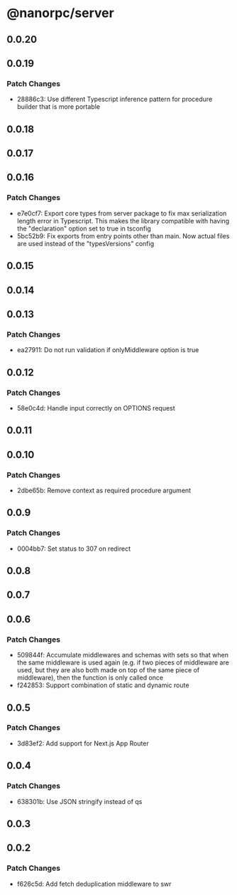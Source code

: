 # @nanorpc/server

## 0.0.20

## 0.0.19

### Patch Changes

- 28886c3: Use different Typescript inference pattern for procedure builder that is more portable

## 0.0.18

## 0.0.17

## 0.0.16

### Patch Changes

- e7e0cf7: Export core types from server package to fix max serialization length error in Typescript. This makes the library compatible with having the "declaration" option set to true in tsconfig
- 5bc52b9: Fix exports from entry points other than main. Now actual files are used instead of the "typesVersions" config

## 0.0.15

## 0.0.14

## 0.0.13

### Patch Changes

- ea27911: Do not run validation if onlyMiddleware option is true

## 0.0.12

### Patch Changes

- 58e0c4d: Handle input correctly on OPTIONS request

## 0.0.11

## 0.0.10

### Patch Changes

- 2dbe65b: Remove context as required procedure argument

## 0.0.9

### Patch Changes

- 0004bb7: Set status to 307 on redirect

## 0.0.8

## 0.0.7

## 0.0.6

### Patch Changes

- 509844f: Accumulate middlewares and schemas with sets so that when the same middleware is used again (e.g. if two pieces of middleware are used, but they are also both made on top of the same piece of middleware), then the function is only called once
- f242853: Support combination of static and dynamic route

## 0.0.5

### Patch Changes

- 3d83ef2: Add support for Next.js App Router

## 0.0.4

### Patch Changes

- 638301b: Use JSON stringify instead of qs

## 0.0.3

## 0.0.2

### Patch Changes

- f626c5d: Add fetch deduplication middleware to swr
